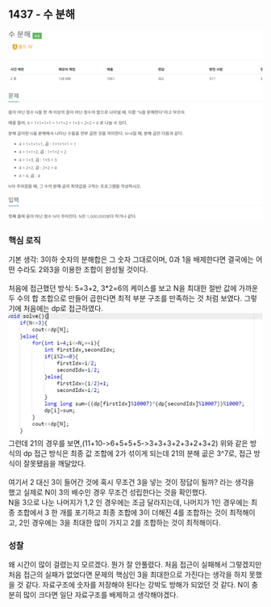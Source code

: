 ## 1437 - 수 분해
![default](./image/0108-1.PNG)
### 핵심 로직
기본 생각: 3이하 숫자의 분해합은 그 숫자 그대로이며, 0과 1을 배제한다면 결국에는 어떤 수라도 2와3을 이용한 조합이 완성될 것이다.
<br></br>
처음에 접근했던 방식: 5=3+2, 3*2=6의 케이스를 보고 N을 최대한 절반 값에 가까운 두 수의 합 조합으로 만들어 곱한다면 최적 부분 구조를 만족하는 것 처럼 보였다. 그렇기에 처음에는 dp로 접근하였다.
![default](./image/0108-2.PNG)
그런데 21의 경우를 보면,(11+10->6+5+5+5->3+3+3+2+3+2+3+2) 위와 같은 방식의 dp 접근 방식은 최종 값 조합에 2가 섞이게 되는데 21의 분해 곲은 3^7로, 접근 방식이 잘못됐음을 깨달았다. 
<br></br>
여기서 2 대신 3이 들어간 것에 혹시 무조건 3을 넣는 것이 정답이 될까? 라는 생각을 했고 실제로 N이 3의 배수인 경우
무조건 성립한다는 것을 확인했다.
<br>
N을 3으로 나눈 나머지가 1,2 인 경우에는 조금 달라지는데, 나머지가 1인 경우에는 최종 조합에서 3 한 개를 포기하고 최종 조합에 3이 더해진 4를 조합하는 것이 최적해이고, 2인 경우에는
3을 최대한 많이 가지고 2를 조합하는 것이 최적해이다.

### 성찰
왜 시간이 많이 걸렸는지 모르겠다. 뭔가 잘 안풀렸다. 처음 접근이 실패해서 그렇겠지만 처음 접근의 실패가 없었다면 문제의 핵심인 3을 최대한으로 가진다는 생각을 하지 못했을 것 같다.
자료구조에 숫자를 저장해야 된다는 강박도 방해가 되었던 것 같다.
N이 충분히 많이 크다면 일단 자료구조를 배제하고 생각해야겠다.